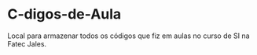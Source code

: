 # C-digos-de-Aula
Local para armazenar todos os códigos que fiz em aulas no curso de SI na Fatec Jales.
